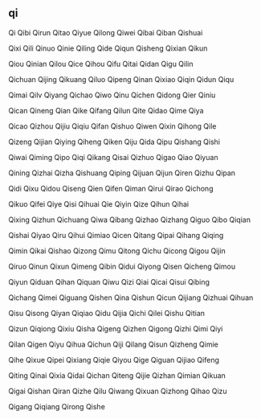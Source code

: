 qi
---

Qi Qibi Qirun Qitao Qiyue Qilong Qiwei Qibai Qiban Qishuai

Qixi Qili Qinuo Qinie Qiling Qide Qiqun Qisheng Qixian Qikun

Qiou Qinian Qilou Qice Qihou Qifu Qitai Qidan Qigu Qilin

Qichuan Qijing Qikuang Qiluo Qipeng Qinan Qixiao Qiqin Qidun Qiqu

Qimai Qilv Qiyang Qichao Qiwo Qinu Qichen Qidong Qier Qiniu

Qican Qineng Qian Qike Qifang Qilun Qite Qidao Qime Qiya

Qicao Qizhou Qijiu Qiqiu Qifan Qishuo Qiwen Qixin Qihong Qile

Qizeng Qijian Qiying Qiheng Qiken Qiju Qida Qipu Qishang Qishi

Qiwai Qiming Qipo Qiqi Qikang Qisai Qizhuo Qigao Qiao Qiyuan

Qining Qizhai Qizha Qishuang Qiping Qijuan Qijun Qiren Qizhu Qipan

Qidi Qixu Qidou Qiseng Qien Qifen Qiman Qirui Qirao Qichong

Qikuo Qifei Qiye Qisi Qihuai Qie Qiyin Qize Qihun Qihai

Qixing Qizhun Qichuang Qiwa Qibang Qizhao Qizhang Qiguo Qibo   Qiqian

Qishai Qiyao Qiru Qihui Qimiao Qicen Qitang Qipai Qihang Qiqing

Qimin Qikai Qishao Qizong Qimu Qitong Qichu Qicong Qigou Qijin

Qiruo Qinun Qixun Qimeng Qibin Qidui Qiyong Qisen Qicheng Qimou

Qiyun Qiduan Qihan Qiquan Qiwu Qizi Qiai Qicai Qisui Qibing

Qichang Qimei Qiguang Qishen Qina Qishun Qicun Qijiang Qizhuai Qihuan

Qisu Qisong Qiyan Qiqiao Qidu Qijia Qichi Qilei Qishu Qitian

Qizun Qiqiong Qixiu Qisha Qigeng Qizhen Qigong Qizhi Qimi Qiyi

Qilan Qigen Qiyu Qihua Qichun Qiji Qilang Qisun Qizheng Qimie

Qihe Qixue Qipei Qixiang Qiqie Qiyou Qige Qiguan Qijiao Qifeng

Qiting Qinai Qixia Qidai Qichan Qiteng Qijie Qizhan Qimian Qikuan

Qigai Qishan Qiran Qizhe Qilu Qiwang Qixuan Qizhong Qihao Qizu

Qigang Qiqiang Qirong Qishe 